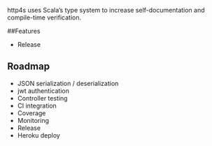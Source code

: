 
http4s uses Scala’s type system to increase self-documentation and compile-time verification.

##Features
* Release




## Roadmap
* JSON serialization / deserialization
* jwt authentication
* Controller testing
* CI integration
* Coverage
* Monitoring
* Release
* Heroku deploy
